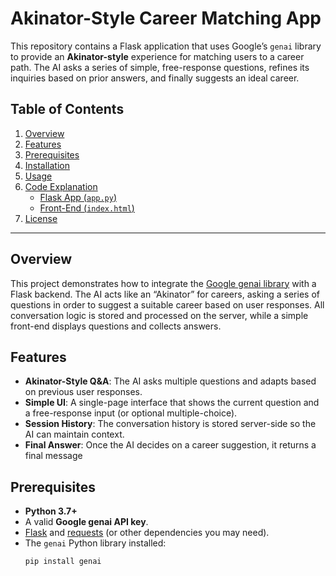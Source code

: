 # Akinator-Style Career Matching App

This repository contains a Flask application that uses Google’s `genai` library to provide an **Akinator-style** experience for matching users to a career path. The AI asks a series of simple, free-response questions, refines its inquiries based on prior answers, and finally suggests an ideal career.

## Table of Contents
1. [Overview](#overview)
2. [Features](#features)
3. [Prerequisites](#prerequisites)
4. [Installation](#installation)
5. [Usage](#usage)
6. [Code Explanation](#code-explanation)
   - [Flask App (`app.py`)](#flask-app-apppy)
   - [Front-End (`index.html`)](#front-end-indexhtml)
7. [License](#license)

---

## Overview

This project demonstrates how to integrate the [Google genai library](https://pypi.org/project/genai/) with a Flask backend. The AI acts like an “Akinator” for careers, asking a series of questions in order to suggest a suitable career based on user responses. All conversation logic is stored and processed on the server, while a simple front-end displays questions and collects answers.

## Features

- **Akinator-Style Q&A**: The AI asks multiple questions and adapts based on previous user responses.
- **Simple UI**: A single-page interface that shows the current question and a free-response input (or optional multiple-choice).
- **Session History**: The conversation history is stored server-side so the AI can maintain context.
- **Final Answer**: Once the AI decides on a career suggestion, it returns a final message

## Prerequisites

- **Python 3.7+**
- A valid **Google genai API key**.
- [Flask](https://palletsprojects.com/p/flask/) and [requests](https://docs.python-requests.org/) (or other dependencies you may need).
- The `genai` Python library installed:  
  ```bash
  pip install genai
